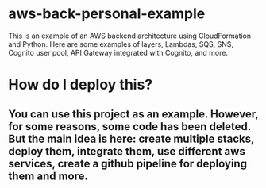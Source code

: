 # aws-back-personal-example
This is an example of an AWS backend architecture using CloudFormation and Python. Here are some examples of layers, Lambdas, SQS, SNS, Cognito user pool, API Gateway integrated with Cognito, and more.

# How do I deploy this?
## You can use this project as an example. However, for some reasons, some code has been deleted. But the main idea is here: create multiple stacks, deploy them, integrate them, use different aws services, create a github pipeline for deploying them and more.
